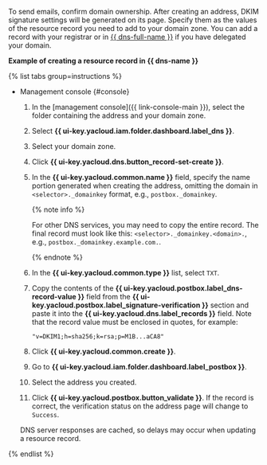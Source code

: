 To send emails, confirm domain ownership. After creating an address, DKIM signature settings will be generated on its page. Specify them as the values of the resource record you need to add to your domain zone. You can add a record with your registrar or in [{{ dns-full-name }}](../../dns/) if you have delegated your domain.

**Example of creating a resource record in {{ dns-name }}**

{% list tabs group=instructions %}

- Management console {#console}

    1. In the [management console]({{ link-console-main }}), select the folder containing the address and your domain zone.
    1. Select **{{ ui-key.yacloud.iam.folder.dashboard.label_dns }}**.
    1. Select your domain zone.
    1. Click **{{ ui-key.yacloud.dns.button_record-set-create }}**.
    1. In the **{{ ui-key.yacloud.common.name }}** field, specify the name portion generated when creating the address, omitting the domain in `<selector>._domainkey` format, e.g., `postbox._domainkey`.

        {% note info %}

        For other DNS services, you may need to copy the entire record. The final record must look like this: `<selector>._domainkey.<domain>.`, e.g., `postbox._domainkey.example.com.`.

        {% endnote %}

    1. In the **{{ ui-key.yacloud.common.type }}** list, select `TXT`.
    1. Copy the contents of the **{{ ui-key.yacloud.postbox.label_dns-record-value }}** field from the **{{ ui-key.yacloud.postbox.label_signature-verification }}** section and paste it into the **{{ ui-key.yacloud.dns.label_records }}** field. Note that the record value must be enclosed in quotes, for example:

        ```text
        "v=DKIM1;h=sha256;k=rsa;p=M1B...aCA8"
        ```

    1. Click **{{ ui-key.yacloud.common.create }}**.
    1. Go to **{{ ui-key.yacloud.iam.folder.dashboard.label_postbox }}**.
    1. Select the address you created.
    1. Click **{{ ui-key.yacloud.postbox.button_validate }}**. If the record is correct, the verification status on the address page will change to `Success`.

    DNS server responses are cached, so delays may occur when updating a resource record.

{% endlist %}
